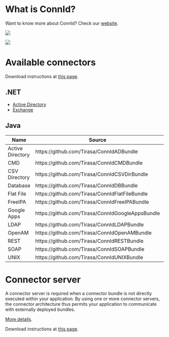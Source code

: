<!--

    ====================
    DO NOT ALTER OR REMOVE COPYRIGHT NOTICES OR THIS HEADER.

    Copyright 2013 ConnId. All rights reserved.

    The contents of this file are subject to the terms of the Common Development
    and Distribution License("CDDL") (the "License").  You may not use this file
    except in compliance with the License.

    You can obtain a copy of the License at
    http://opensource.org/licenses/cddl1.php
    See the License for the specific language governing permissions and limitations
    under the License.

    When distributing the Covered Code, include this CDDL Header Notice in each file
    and include the License file at http://opensource.org/licenses/cddl1.php.
    If applicable, add the following below this CDDL Header, with the fields
    enclosed by brackets [] replaced by your own identifying information:
    "Portions Copyrighted [year] [name of copyright owner]"
    ====================

-->
# What is ConnId?
Want to know more about ConnId? Check our [website](http://connid.tirasa.net/).

<a href="https://travis-ci.org/Tirasa/ConnId"><img src="https://api.travis-ci.org/Tirasa/ConnId.png"/></a>

<a href="https://maven-badges.herokuapp.com/maven-central/net.tirasa.connid/connid">
  <img src="https://maven-badges.herokuapp.com/maven-central/net.tirasa.connid/connid/badge.svg"/>
</a>

# Available connectors
Download instructions at [this page](https://connid.atlassian.net/wiki/display/BASE/Downloads).

## .NET
   * [Active Directory](https://connid.atlassian.net/wiki/display/BASE/Active+Directory)
   * [Exchange](https://connid.atlassian.net/wiki/display/BASE/Exchange)

## Java
<table>
<thead>
 <tr>
   <th>Name</th>
   <th>Source</th>
   <th>Wiki</th>
   <th>Issues</th>
   <th></th>
 </tr>
</thead>
<tbody>
 <tr>
  <td>Active Directory</td>
  <td>https://github.com/Tirasa/ConnIdADBundle</td>
  <td><a href="https://connid.atlassian.net/wiki/pages/viewpage.action?pageId=360482">wiki</a></td>
  <td><a href="https://connid.atlassian.net/browse/AD">issues</a></td>
  <td><a href="https://travis-ci.org/Tirasa/ConnIdADBundle"><img src="https://api.travis-ci.org/Tirasa/ConnIdADBundle.png"/></a></td>
 </tr>
  <tr>
  <td>CMD</td>
  <td>https://github.com/Tirasa/ConnIdCMDBundle</td>
  <td><a href="https://connid.atlassian.net/wiki/display/BASE/CMD">wiki</a></td>
  <td><a href="https://connid.atlassian.net/browse/CMD">issues</a></td>
  <td><a href="https://travis-ci.org/Tirasa/ConnIdCMDBundle"><img src="https://api.travis-ci.org/Tirasa/ConnIdCMDBundle.png"/></a></td>
 </tr>
 <tr>
  <td>CSV Directory</td>
  <td>https://github.com/Tirasa/ConnIdCSVDirBundle</td>
  <td><a href="https://connid.atlassian.net/wiki/display/BASE/CSV+Directory">wiki</a></td>
  <td><a href="https://connid.atlassian.net/browse/CSVDIR">issues</a></td>
  <td><a href="https://travis-ci.org/Tirasa/ConnIdCSVDirBundle"><img src="https://api.travis-ci.org/Tirasa/ConnIdCSVDirBundle.png"/></a></td>
 </tr>
 <tr>
  <td>Database</td>
  <td>https://github.com/Tirasa/ConnIdDBBundle</td>
  <td><a href="https://connid.atlassian.net/wiki/display/BASE/Database">wiki</a></td>
  <td><a href="https://connid.atlassian.net/browse/DB">issues</a></td>
  <td><a href="https://travis-ci.org/Tirasa/ConnIdDBBundle"><img src="https://api.travis-ci.org/Tirasa/ConnIdDBBundle.png"/></a></td>
 </tr>
 <tr>
  <td>Flat File</td>
  <td>https://github.com/Tirasa/ConnIdFlatFileBundle</td>
  <td><a href="https://connid.atlassian.net/wiki/display/BASE/Flat+File">wiki</a></td>
  <td><a href="https://connid.atlassian.net/browse/FLATFILE">issues</a></td>
  <td><a href="https://travis-ci.org/Tirasa/ConnIdFlatFileBundle"><img src="https://api.travis-ci.org/Tirasa/ConnIdFlatFileBundle.png"/></a></td>
 </tr>
 <tr>
  <td>FreeIPA</td>
  <td>https://github.com/Tirasa/ConnIdFreeIPABundle</td>
  <td><a href="https://connid.atlassian.net/wiki/display/BASE/FreeIPA">wiki</a></td>
  <td><a href="https://connid.atlassian.net/browse/FREEIPA">issues</a></td>
  <td><a href="https://travis-ci.org/Tirasa/ConnIdFreeIPABundle"><img src="https://api.travis-ci.org/Tirasa/ConnIdFreeIPABundle.png"/></a></td>
 </tr>
 <tr>
  <td>Google Apps</td>
  <td>https://github.com/Tirasa/ConnIdGoogleAppsBundle</td>
  <td><a href="https://connid.atlassian.net/wiki/display/BASE/Google+Apps">wiki</a></td>
  <td><a href="https://connid.atlassian.net/browse/GOOGLEAPPS">issues</a></td>
  <td><a href="https://travis-ci.org/Tirasa/ConnIdGoogleAppsBundle"><img src="https://api.travis-ci.org/Tirasa/ConnIdGoogleAppsBundle.png"/></a></td>
 </tr>
 <tr>
  <td>LDAP</td>
  <td>https://github.com/Tirasa/ConnIdLDAPBundle</td>
  <td><a href="https://connid.atlassian.net/wiki/display/BASE/LDAP">wiki</a></td>
  <td><a href="https://connid.atlassian.net/browse/LDAP">issues</a></td>
  <td><a href="https://travis-ci.org/Tirasa/ConnIdLDAPBundle"><img src="https://api.travis-ci.org/Tirasa/ConnIdLDAPBundle.png"/></a></td>
 </tr>
 <tr>
  <td>OpenAM</td>
  <td>https://github.com/Tirasa/ConnIdOpenAMBundle</td>
  <td><a href="https://connid.atlassian.net/wiki/display/BASE/OpenAM">wiki</a></td>
  <td><a href="https://connid.atlassian.net/browse/OPENAM">issues</a></td>
  <td><a href="https://travis-ci.org/Tirasa/ConnIdOpenAMBundle"><img src="https://api.travis-ci.org/Tirasa/ConnIdOpenAMBundle.png"/></a></td>
 </tr>
<tr>
  <td>REST</td>
  <td>https://github.com/Tirasa/ConnIdRESTBundle</td>
  <td><a href="https://connid.atlassian.net/wiki/display/BASE/REST">wiki</a></td>
  <td><a href="https://connid.atlassian.net/browse/REST">issues</a></td>
  <td><a href="https://travis-ci.org/Tirasa/ConnIdRESTBundle"><img src="https://api.travis-ci.org/Tirasa/ConnIdRESTBundle.png"/></a></td>
 </tr>
 <tr>
  <td>SOAP</td>
  <td>https://github.com/Tirasa/ConnIdSOAPBundle</td>
  <td><a href="https://connid.atlassian.net/wiki/display/BASE/SOAP">wiki</a></td>
  <td><a href="https://connid.atlassian.net/browse/SOAP">issues</a></td>
  <td><a href="https://travis-ci.org/Tirasa/ConnIdSOAPBundle"><img src="https://api.travis-ci.org/Tirasa/ConnIdSOAPBundle.png"/></a></td>
 </tr>
 <tr>
  <td>UNIX</td>
  <td>https://github.com/Tirasa/ConnIdUNIXBundle</td>
  <td><a href="https://connid.atlassian.net/wiki/display/BASE/UNIX">wiki</a></td>
  <td><a href="https://connid.atlassian.net/browse/UNIX">issues</a></td>
  <td><a href="https://travis-ci.org/Tirasa/ConnIdUNIXBundle"><img src="https://api.travis-ci.org/Tirasa/ConnIdUNIXBundle.png"/></a></td>
 </tr>
 </tbody>
</table>

# Connector server
A connector server is required when a connector bundle is not directly executed within your application. By using one or more connector servers, the connector architecture thus permits your application to communicate with externally deployed bundles.

[More details](https://connid.atlassian.net/wiki/display/BASE/Connector+Servers).

Download instructions at [this page](https://connid.atlassian.net/wiki/display/BASE/Downloads).
